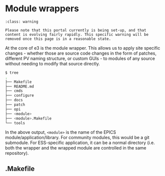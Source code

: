 # Module wrappers

```{admonition} Under Construction
:class: warning

Please note that this portal currently is being set-up, and that content is evolving fairly rapidly. This specific warning will be removed once this page is in a reasonable state. 
```

At the core of e3 is the module wrapper. This allows us to apply site specific changes - whether those are source code changes in the form of patches, different PV naming structure, or custom GUIs - to modules of any source without needing to modify that source directly.

```bash
$ tree
.
├── Makefile
├── README.md
├── cmds
├── configure
├── docs
├── patch
├── opi
├── <module>
├── <module>.Makefile
└── tools
```

In the above output, `<module>` is the name of the EPICS module/application/library. For community modules, this would be a git submodule. For ESS-specific application, it can be a normal directory (i.e. both the wrapper and the wrapped module are controlled in the same repository).

## <module>.Makefile
